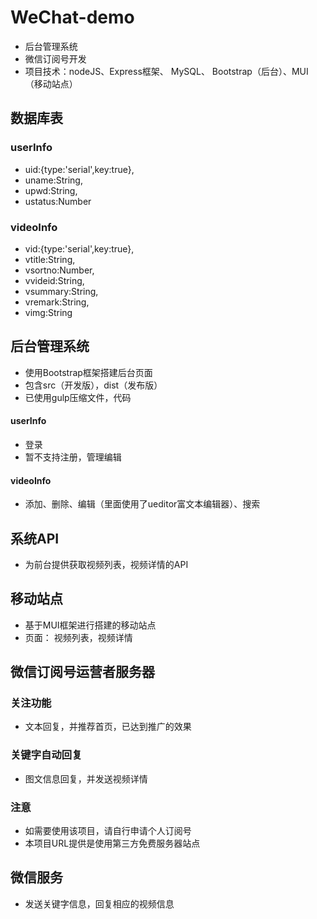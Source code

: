 # WeChat-demo
- 后台管理系统
- 微信订阅号开发
- 项目技术：nodeJS、Express框架、 MySQL、 Bootstrap（后台）、MUI（移动站点）

## 数据库表
### userInfo
- uid:{type:'serial',key:true},
- uname:String,
- upwd:String,
- ustatus:Number

### videoInfo
- vid:{type:'serial',key:true},
- vtitle:String,
- vsortno:Number,
- vvideid:String,
- vsummary:String,
- vremark:String,
- vimg:String

## 后台管理系统
- 使用Bootstrap框架搭建后台页面
- 包含src（开发版），dist（发布版）
- 已使用gulp压缩文件，代码

#### userInfo
- 登录
- 暂不支持注册，管理编辑

#### videoInfo
- 添加、删除、编辑（里面使用了ueditor富文本编辑器）、搜索

## 系统API
- 为前台提供获取视频列表，视频详情的API

## 移动站点
- 基于MUI框架进行搭建的移动站点
- 页面： 视频列表，视频详情

##  微信订阅号运营者服务器
### 关注功能
- 文本回复，并推荐首页，已达到推广的效果

### 关键字自动回复
- 图文信息回复，并发送视频详情

### 注意
- 如需要使用该项目，请自行申请个人订阅号
- 本项目URL提供是使用第三方免费服务器站点

## 微信服务
- 发送关键字信息，回复相应的视频信息
